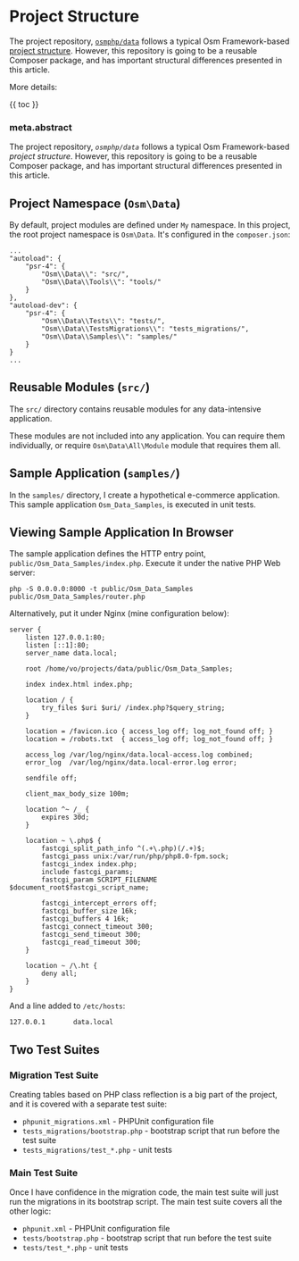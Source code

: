 # Project Structure

The project repository, [`osmphp/data`](https://github.com/osmphp/data) follows a typical Osm Framework-based [project structure](https://osm.software/docs/framework/getting-started/project-structure.html). However, this repository is going to be a reusable Composer package, and has important structural differences presented in this article. 

More details:

{{ toc }}

### meta.abstract

The project repository, *`osmphp/data`* follows a typical Osm Framework-based *project structure*. However, this repository is going to be a reusable Composer package, and has important structural differences presented in this article. 

## Project Namespace (`Osm\Data`)

By default, project modules are defined under `My` namespace. In this project, the root project namespace is `Osm\Data`. It's configured in the `composer.json`:

    ...
    "autoload": {
        "psr-4": {
            "Osm\\Data\\": "src/",
            "Osm\\Data\\Tools\\": "tools/"
        }
    },
    "autoload-dev": {
        "psr-4": {
            "Osm\\Data\\Tests\\": "tests/",
            "Osm\\Data\\TestsMigrations\\": "tests_migrations/",
            "Osm\\Data\\Samples\\": "samples/"
        }
    }
    ...
    
## Reusable Modules (`src/`)

The `src/` directory contains reusable modules for any data-intensive application.

These modules are not included into any application. You can require them individually, or require `Osm\Data\All\Module` module that requires them all.

## Sample Application (`samples/`)

In the `samples/` directory, I create a hypothetical e-commerce application. This sample application `Osm_Data_Samples`, is executed in unit tests. 

## Viewing Sample Application In Browser

The sample application defines the HTTP entry point, `public/Osm_Data_Samples/index.php`. Execute it under the native PHP Web server:

    php -S 0.0.0.0:8000 -t public/Osm_Data_Samples public/Osm_Data_Samples/router.php
    
Alternatively, put it under Nginx (mine configuration below):

    server {
        listen 127.0.0.1:80;
        listen [::1]:80;
        server_name data.local;
    
        root /home/vo/projects/data/public/Osm_Data_Samples;
    
        index index.html index.php;
    
        location / {
            try_files $uri $uri/ /index.php?$query_string;
        }
    
        location = /favicon.ico { access_log off; log_not_found off; }
        location = /robots.txt  { access_log off; log_not_found off; }
    
        access_log /var/log/nginx/data.local-access.log combined;
        error_log  /var/log/nginx/data.local-error.log error;
    
        sendfile off;
    
        client_max_body_size 100m;
    
        location ^~ /_ {
            expires 30d;
        }
    
        location ~ \.php$ {
            fastcgi_split_path_info ^(.+\.php)(/.+)$;
            fastcgi_pass unix:/var/run/php/php8.0-fpm.sock;
            fastcgi_index index.php;
            include fastcgi_params;
            fastcgi_param SCRIPT_FILENAME $document_root$fastcgi_script_name;
    
            fastcgi_intercept_errors off;
            fastcgi_buffer_size 16k;
            fastcgi_buffers 4 16k;
            fastcgi_connect_timeout 300;
            fastcgi_send_timeout 300;
            fastcgi_read_timeout 300;
        }
    
        location ~ /\.ht {
            deny all;
        }
    } 
    
And a line added to `/etc/hosts`:

    127.0.0.1		data.local

## Two Test Suites

### Migration Test Suite

Creating tables based on PHP class reflection is a big part of the project, and it is covered with a separate test suite:

* `phpunit_migrations.xml` - PHPUnit configuration file
* `tests_migrations/bootstrap.php` - bootstrap script that run before the test suite
* `tests_migrations/test_*.php` - unit tests

### Main Test Suite

Once I have confidence in the migration code, the main test suite will just run the migrations in its bootstrap script. The main test suite covers all the other logic:

* `phpunit.xml` - PHPUnit configuration file
* `tests/bootstrap.php` - bootstrap script that run before the test suite
* `tests/test_*.php` - unit tests
 